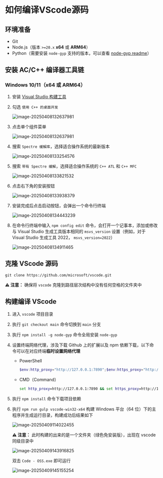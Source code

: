# 如何编译VScode源码



## 环境准备

- Git
- Node.js（版本 `>=20.x`  **x64** 或 **ARM64**）
- Python（需要安装 `node-gyp` 支持的版本，可以查看 [node-gyp readme](https://github.com/nodejs/node-gyp#installation)）



## 安装 AC/C++ 编译器工具链



### Windows 10/11（x64 或 ARM64）

1. 安装 [Visual Studio 构建工具](https://visualstudio.microsoft.com/thank-you-downloading-visual-studio/?sku=BuildTools)

2. 勾选 `使用 C++ 的桌面开发`

   ![image-20250408132637981](images/image-20250408132637981.png)

3. 点击单个组件菜单

   ![image-20250408132637981](images/image-20250408132637981.png)

4. 搜索 `Spectre 缓解库`，选择适合操作系统的最新版本

   ![image-20250408133254576](images/image-20250408133254576.png)

5. 搜索 `带有 Spectre 缓解`，选择适合操作系统的 `C++ ATL` 和 `C++ MFC`

   ![image-20250408133821532](images/image-20250408133821532.png)

6. 点击右下角的安装按钮

   ![image-20250408133938379](images/image-20250408133938379.png)

7. 安装完成后点击启动按钮，会弹出一个命令行终端

   ![image-20250408134443239](images/image-20250408134443239.png)

8. 在命令行终端中输入 `npm config edit` 命令，会打开一个记事本，添加或修改与 Visual Studio 生成工具版本相同的 `msvs_version` 设置（例如，对于 Visual Studio 生成工具 2022， `msvs_version=2022`）

   ![image-20250408134911465](images/image-20250408134911465.png)



## 克隆 VScode 源码

```
git clone https://github.com/microsoft/vscode.git
```

**⚠️ 注意：** 确保将 `vscode` 克隆到路径层次结构中没有任何空格的文件夹中



## 构建编译 VScode

1. 进入 `vscode` 项目目录

2. 执行 `git checkout main` 命令切换到 `main` 分支

3. 执行 `npm install -g node-gyp` 命令全局安装 `node-gyp`

4. 设置终端网络代理，涉及下载 Github 上的扩展以及 npm 依赖下载，以下命令可以在对应终端**临时设置网络代理**

   - PowerShell

     ```powershell
     $env:http_proxy="http://127.0.0.1:7890";$env:https_proxy="http://127.0.0.1:7890"
     ```

   - CMD（Command）

     ```cmd
     set http_proxy=http://127.0.0.1:7890 && set https_proxy=http://127.0.0.1:7890
     ```

5. 执行 `npm install` 命令下载项目依赖

7. 执行 `npm run gulp vscode-win32-x64` 构建 Windows 平台（64 位）下的主程序并生成运行目录，构建成功后结果如下

   ![image-20250409114022455](images/image-20250409114022455.png)
   
   **⚠️ 注意：** 此时构建的出来的是一个文件夹（绿色免安装版），出现在 vscode 同级目录中
   
   ![image-20250409143916825](images/image-20250409143916825.png)
   
   双击 `Code - OSS.exe` 即可运行
   
   ![image-20250409145155254](images/image-20250409145155254.png)

